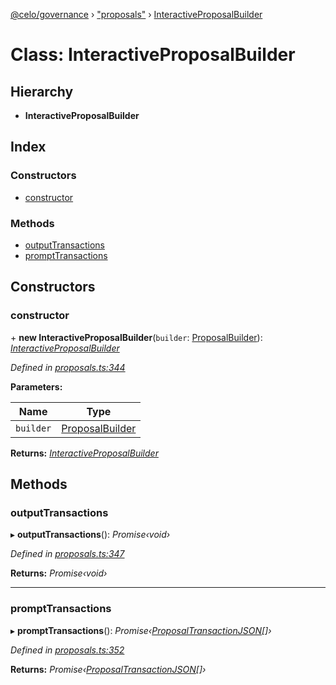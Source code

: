 [@celo/governance](../README.md) › ["proposals"](../modules/_proposals_.md) › [InteractiveProposalBuilder](_proposals_.interactiveproposalbuilder.md)

# Class: InteractiveProposalBuilder

## Hierarchy

* **InteractiveProposalBuilder**

## Index

### Constructors

* [constructor](_proposals_.interactiveproposalbuilder.md#constructor)

### Methods

* [outputTransactions](_proposals_.interactiveproposalbuilder.md#outputtransactions)
* [promptTransactions](_proposals_.interactiveproposalbuilder.md#prompttransactions)

## Constructors

###  constructor

\+ **new InteractiveProposalBuilder**(`builder`: [ProposalBuilder](_proposals_.proposalbuilder.md)): *[InteractiveProposalBuilder](_proposals_.interactiveproposalbuilder.md)*

*Defined in [proposals.ts:344](https://github.com/celo-org/celo-monorepo/blob/master/packages/sdk/governance/src/proposals.ts#L344)*

**Parameters:**

Name | Type |
------ | ------ |
`builder` | [ProposalBuilder](_proposals_.proposalbuilder.md) |

**Returns:** *[InteractiveProposalBuilder](_proposals_.interactiveproposalbuilder.md)*

## Methods

###  outputTransactions

▸ **outputTransactions**(): *Promise‹void›*

*Defined in [proposals.ts:347](https://github.com/celo-org/celo-monorepo/blob/master/packages/sdk/governance/src/proposals.ts#L347)*

**Returns:** *Promise‹void›*

___

###  promptTransactions

▸ **promptTransactions**(): *Promise‹[ProposalTransactionJSON](../interfaces/_proposals_.proposaltransactionjson.md)[]›*

*Defined in [proposals.ts:352](https://github.com/celo-org/celo-monorepo/blob/master/packages/sdk/governance/src/proposals.ts#L352)*

**Returns:** *Promise‹[ProposalTransactionJSON](../interfaces/_proposals_.proposaltransactionjson.md)[]›*
